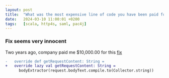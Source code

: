 ```yaml
---
layout: post
title:  "What was the most expensive line of code you have been paid for?"
date:   2024-03-10 11:00:01 +0200
tags:   [scala, http4s, saml, pac4j]
---
```


### Fix seems very innocent

Two years ago, company paid me $10,000.00 for this
[fix](https://github.com/pac4j/http4s-pac4j/commit/5a621500a3d5e287f28f8d71a546f70243920463)
```diff
-   override def getRequestContent: String =
+   override lazy val getRequestContent: String =
      bodyExtractor(request.bodyText.compile.to(Collector.string))
```